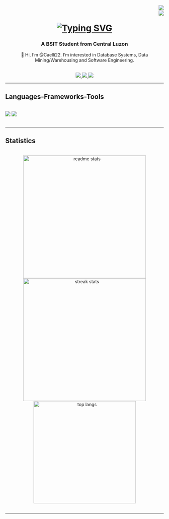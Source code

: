 <img align="right" src="https://visitor-badge.laobi.icu/badge?page_id=Caelli22.Caelli22" />
<br/>
<img align="right" src="https://hits.seeyoufarm.com/api/count/incr/badge.svg?url=https%3A%2F%2Fgithub.com%2F{username}1212%2Fhit-counter"/>

<h1 align="center">
  <a href="https://git.io/typing-svg">
    <img src="https://readme-typing-svg.demolab.com?font=Fira+Code&size=40&pause=1000&color=279AF1&center=true&vCenter=true&random=false&width=435&lines=Hi%2C+Welcome!+;I'm+Bryan" alt="Typing SVG" /></a>
</h1>

<h3 align="center"> A BSIT Student from Central Luzon</h3>

<div align="center">
  <p>👋 Hi, I’m @Caelli22. I’m interested in Database Systems, Data Mining/Warehousing and Software Engineering. </p>
</div>
<br/>
<div align="center"> 
  <a href="mailto:davebryanico@gmail.com">
    <img src="https://img.shields.io/badge/Gmail-333333?style=for-the-badge&logo=gmail&logoColor=red" />
  </a>
  <a href="https://discordapp.com/users/417200536732041216" target="_blank">
    <img src="https://img.shields.io/badge/Discord-5865F2?style=for-the-badge&logo=discord&logoColor=white" />
  </a>
  <a href="https://www.facebook.com/kaeli.leiven/" target="_blank">
    <img src="https://img.shields.io/badge/Facebook-1877F2?style=for-the-badge&logo=facebook&logoColor=white" />
  </a>
</div>
<hr/>

<h2 align="left">Languages-Frameworks-Tools</h2>
<br/>
<div align="left">
    <img src="https://skillicons.dev/icons?i=angular,html,css,vscode,github,figma,git, " />
    <img src="https://skillicons.dev/icons?i=nodejs,python,javascript,typescript,cpp,java,php,mysql,bootstrap" /><br>
</div>
<br/>
<hr/>

<h2 align="left">Statistics</h2>
<br>
<div align=center>
  <img width=390 src="https://github-readme-stats-salesp07.vercel.app/api?username=Caelli22&count_private=true&show_icons=true&theme=react&rank_icon=github&border_radius=10" alt="readme stats"/>
  <img width=390 src="https://streak-stats.demolab.com/?user=Caelli22&count_private=false&theme=react&border_radius=10" alt="streak stats"/>
  <br/>
  <img width=325 align="center" src="https://github-readme-stats.vercel.app/api/top-langs/?username=Caelli22&hide=HTML&langs_count=8&layout=compact&theme=react&border_radius=10&size_weight=0.5&count_weight=0.5" alt="top langs" />
</div>
<br/>
<hr/>

